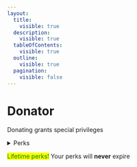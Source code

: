 ```yaml
---
layout:
  title:
    visible: true
  description:
    visible: true
  tableOfContents:
    visible: true
  outline:
    visible: true
  pagination:
    visible: false
---
```


# Donator

Donating grants special privileges&#x20;



<details>

<summary>Perks</summary>

**TRIPLE** coin rewards for <mark style="color:green;">/daily</mark>

**0% fee** when sending coins to users

</details>



<mark style="color:green;">Lifetime perks!</mark> Your perks will **never** expire
